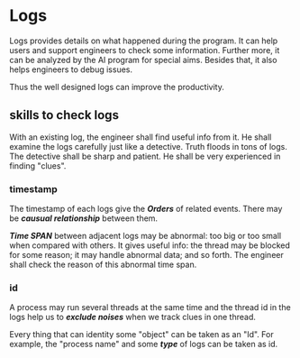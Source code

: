 # Logs

Logs provides details on what happened during the program.
It can help users and support engineers to check some information.
Further more, it can be analyzed by the AI program for special aims.
Besides that, it also helps engineers to debug issues.

Thus the well designed logs can improve the productivity.

## skills to check logs

With an existing log, the engineer shall find useful info from it.
He shall examine the logs carefully just like a detective.
Truth floods in tons of logs. The detective shall be sharp and patient.
He shall be very experienced in finding "clues".

### timestamp

The timestamp of each logs give the ***Orders*** of related events.
There may be ***causual relationship*** between them.

***Time SPAN*** between adjacent logs may be abnormal:
too big or too small when compared with others. It gives
useful info: the thread may be blocked for some reason;
it may handle abnormal data; and so forth.
The engineer shall check the reason of this abnormal time span.

### id

A process may run several threads at the same time and
the thread id in the logs help us to ***exclude noises*** when
we track clues in one thread.

Every thing that can identity some "object" can be
taken as an "Id". For example, the "process name" and some
***type*** of logs can be taken as id.
